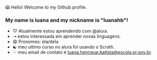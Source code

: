    😱 Hello! Welcome to my Github profile.
### My name is luana and my nickname is "luanahb"!

- ♡ Atualmente estou aprendendo com @alura.
- ⇢ estou interessada em aprender novas linguagens.
- 😄 Pronomes: ela/dela
- ☯️  meu ultimo curso no alura foi usando o Scrath.
- ☞ meu email de contato é luana.henrique.batista@escola.pr.gov.br.

